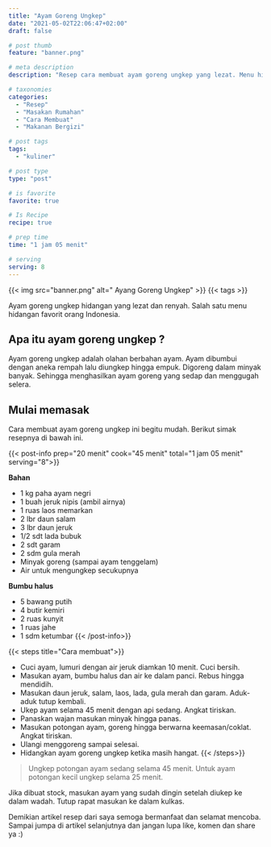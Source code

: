 ```yaml
---
title: "Ayam Goreng Ungkep"
date: "2021-05-02T22:06:47+02:00"
draft: false

# post thumb
feature: "banner.png"

# meta description
description: "Resep cara membuat ayam goreng ungkep yang lezat. Menu hidangan ini membuat lidah ketagihan."

# taxonomies
categories:
  - "Resep"
  - "Masakan Rumahan"
  - "Cara Membuat"
  - "Makanan Bergizi"

# post tags
tags:
  - "kuliner"

# post type
type: "post"

# is favorite
favorite: true

# Is Recipe
recipe: true

# prep time
time: "1 jam 05 menit"

# serving
serving: 8
---
```


{{< img src="banner.png" alt=" Ayang Goreng Ungkep" >}}
{{< tags >}}

Ayam goreng ungkep hidangan yang lezat dan renyah. Salah satu menu hidangan favorit orang Indonesia.

## Apa itu ayam goreng ungkep ?

Ayam goreng ungkep adalah olahan berbahan ayam. Ayam dibumbui dengan aneka rempah lalu diungkep hingga empuk. Digoreng dalam minyak banyak. Sehingga menghasilkan ayam goreng yang sedap dan menggugah selera.

## Mulai memasak

Cara membuat ayam goreng ungkep ini begitu mudah. Berikut simak resepnya di bawah ini.

{{< post-info prep="20 menit" cook="45 menit" total="1 jam 05 menit" serving="8">}}

__Bahan__

-   1 kg paha ayam negri
-   1 buah jeruk nipis (ambil airnya)
-   1 ruas laos memarkan
-   2 lbr daun salam
-   3 lbr daun jeruk
-   1/2 sdt lada bubuk
-   2 sdt garam
-   2 sdm gula merah
-   Minyak goreng (sampai ayam tenggelam)
-   Air untuk mengungkep secukupnya

__Bumbu halus__

-   5 bawang putih
-   4 butir kemiri
-   2 ruas kunyit
-   1 ruas jahe
-   1 sdm ketumbar
{{< /post-info>}}

{{< steps title="Cara membuat">}}
- Cuci ayam, lumuri dengan air jeruk diamkan 10 menit. Cuci bersih.
- Masukan ayam, bumbu halus dan air ke dalam panci. Rebus hingga mendidih.
- Masukan daun jeruk, salam, laos, lada, gula merah dan garam. Aduk-aduk tutup kembali.
- Ukep ayam selama 45 menit dengan api sedang. Angkat tiriskan.
- Panaskan wajan masukan minyak hingga panas.
- Masukan potongan ayam, goreng hingga berwarna keemasan/coklat. Angkat tiriskan.
- Ulangi menggoreng sampai selesai.
- Hidangkan ayam goreng ungkep ketika masih hangat.
{{< /steps>}}

>Ungkep potongan ayam sedang selama 45 menit. Untuk ayam potongan kecil ungkep selama 25 menit.

Jika dibuat stock, masukan ayam yang sudah dingin setelah diukep ke dalam wadah. Tutup rapat masukan ke dalam kulkas.

Demikian artikel resep dari saya semoga bermanfaat dan selamat mencoba. Sampai jumpa di artikel selanjutnya dan jangan lupa like, komen dan share ya :)

